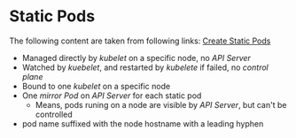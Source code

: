 Static Pods
===========

The following content are taken from following links:
[Create Static Pods](https://kubernetes.io/docs/tasks/configure-pod-container/static-pod/)

- Managed directly by *kubelet* on a specific node, no *API Server*
- Watched by *kuebelet*, and restarted by *kubelete* if failed, no *control plane*
- Bound to one *kubelet* on a specific node
- One *mirror Pod* on *API Server* for each static pod
   - Means, pods runing on a node are visible by *API Server*, but can't be controlled
- pod name suffixed with the node hostname with a leading hyphen
